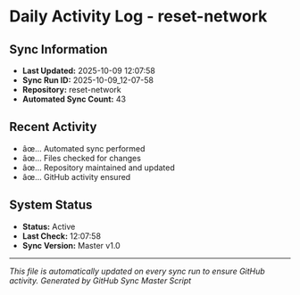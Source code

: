 ﻿# Daily Activity Log - reset-network

## Sync Information
- **Last Updated:** 2025-10-09 12:07:58
- **Sync Run ID:** 2025-10-09_12-07-58
- **Repository:** reset-network
- **Automated Sync Count:** 43

## Recent Activity
- âœ… Automated sync performed
- âœ… Files checked for changes
- âœ… Repository maintained and updated
- âœ… GitHub activity ensured

## System Status
- **Status:** Active
- **Last Check:** 12:07:58
- **Sync Version:** Master v1.0

---
*This file is automatically updated on every sync run to ensure GitHub activity.*
*Generated by GitHub Sync Master Script*
